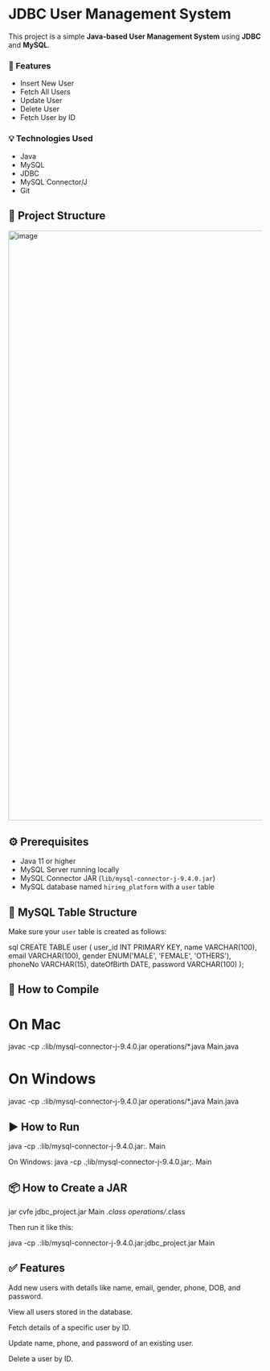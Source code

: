 # JDBC User Management System

This project is a simple **Java-based User Management System** using **JDBC** and **MySQL**.

### 🔧 Features
- Insert New User
- Fetch All Users
- Update User
- Delete User
- Fetch User by ID

### 💡 Technologies Used
- Java
- MySQL
- JDBC
- MySQL Connector/J
- Git

## 📁 Project Structure

<img width="1388" height="1171" alt="image" src="https://github.com/user-attachments/assets/83e6ca6f-0552-4c28-9ebd-29209c989a61" />

## ⚙️ Prerequisites

- Java 11 or higher
- MySQL Server running locally
- MySQL Connector JAR (`lib/mysql-connector-j-9.4.0.jar`)
- MySQL database named `hiring_platform` with a `user` table

## 🧱 MySQL Table Structure

Make sure your `user` table is created as follows:

sql
CREATE TABLE user (
  user_id INT PRIMARY KEY,
  name VARCHAR(100),
  email VARCHAR(100),
  gender ENUM('MALE', 'FEMALE', 'OTHERS'),
  phoneNo VARCHAR(15),
  dateOfBirth DATE,
  password VARCHAR(100)
);


## 🚀 How to Compile
# On Mac
javac -cp .:lib/mysql-connector-j-9.4.0.jar operations/*.java Main.java

# On Windows
javac -cp .:lib/mysql-connector-j-9.4.0.jar operations/*.java Main.java

## ▶️ How to Run

java -cp .:lib/mysql-connector-j-9.4.0.jar:. Main

On Windows:
java -cp .;lib/mysql-connector-j-9.4.0.jar;. Main


## 📦 How to Create a JAR

jar cvfe jdbc_project.jar Main *.class operations/*.class

Then run it like this:

java -cp .:lib/mysql-connector-j-9.4.0.jar:jdbc_project.jar Main

## ✅ Features
Add new users with details like name, email, gender, phone, DOB, and password.

View all users stored in the database.

Fetch details of a specific user by ID.

Update name, phone, and password of an existing user.

Delete a user by ID.

